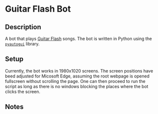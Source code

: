 # Guitar Flash Bot

## Description
A bot that plays [Guitar Flash](guitarflash.com) songs. The bot is written in Python using the [`pyautogui`](https://pyautogui.readthedocs.io/en/latest/) library.

## Setup
Currently, the bot works in 1980x1020 screens. The screen positions have beed adjusted for Micosoft Edge, assuming the root webpage is opened fullscreen without scrolling the page. One can then proceed to run the script as long as there is no windows blocking the places where the bot clicks the screen.

## Notes

